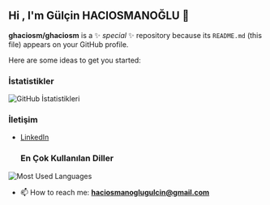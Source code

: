 ## Hi , I'm Gülçin HACIOSMANOĞLU 👋


**ghaciosm/ghaciosm** is a ✨ _special_ ✨ repository because its `README.md` (this file) appears on your GitHub profile.

Here are some ideas to get you started:

  ### İstatistikler
![GitHub İstatistikleri](https://github-readme-stats.vercel.app/api?username=ghaciosm&show_icons=true&theme=radical)

### İletişim
- [LinkedIn](https://www.linkedin.com/in/g%C3%BCl%C3%A7in-hac%C4%B1osmano%C4%9Flu-a97233225/?original_referer=https%3A%2F%2Fwww%2Elinkedin%2Ecom%2F&originalSubdomain=tr)

  ### En Çok Kullanılan Diller
![Most Used Languages](https://github-readme-stats.vercel.app/api/top-langs/?username=ghaciosm&layout=compact&theme=radical)
- 📫 How to reach me: **haciosmanoglugulcin@gmail.com**

